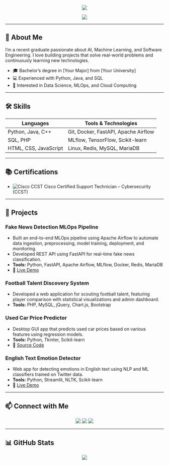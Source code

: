 <!-- Header -->
<p align="center">
  <img src="https://capsule-render.vercel.app/api?type=waving&color=gradient&height=150&section=header&text=Hello%2C%20I'm%20YourName!&fontSize=35&fontAlign=center" />
</p>

<p align="center">
  <img src="https://readme-typing-svg.herokuapp.com?lines=Aspiring+Data+Scientist;Machine+Learning+Enthusiast;Software+Developer;Recent+Graduate&center=true&width=500&height=40" />
</p>

---

## 👋 About Me

I’m a recent graduate passionate about AI, Machine Learning, and Software Engineering. I love building projects that solve real-world problems and continuously learning new technologies.

- 🎓 Bachelor’s degree in [Your Major] from [Your University]
- 💻 Experienced with Python, Java, and SQL
- 🚀 Interested in Data Science, MLOps, and Cloud Computing

---

## 🛠 Skills

| Languages          | Tools & Technologies                |
|--------------------|-----------------------------------|
| Python, Java, C++   | Git, Docker, FastAPI, Apache Airflow |
| SQL, PHP           | MLflow, TensorFlow, Scikit-learn  |
| HTML, CSS, JavaScript | Linux, Redis, MySQL, MariaDB       |

---

## 📚 Certifications

- ![Cisco CCST](https://images.credly.com/size/340x340/images/f397cd9f-d349-4a4b-94f3-76d7a8a56a83/image.png) Cisco Certified Support Technician – Cybersecurity (CCST)

---

## 🚀 Projects

### Fake News Detection MLOps Pipeline  
- Built an end-to-end MLOps pipeline using Apache Airflow to automate data ingestion, preprocessing, model training, deployment, and monitoring.  
- Developed REST API using FastAPI for real-time fake news classification.  
- **Tools:** Python, FastAPI, Apache Airflow, MLflow, Docker, Redis, MariaDB  
- 🔗 [Live Demo](https://v-news-classifier.onrender.com/)

### Football Talent Discovery System  
- Developed a web application for scouting football talent, featuring player comparison with statistical visualizations and admin dashboard.  
- **Tools:** PHP, MySQL, jQuery, Chart.js, Bootstrap

### Used Car Price Predictor  
- Desktop GUI app that predicts used car prices based on various features using regression models.  
- **Tools:** Python, Tkinter, Scikit-learn  
- 🔗 [Source Code](https://github.com/ved85/Used-Car-Price-Predictor)

### English Text Emotion Detector  
- Web app for detecting emotions in English text using NLP and ML classifiers trained on Twitter data.  
- **Tools:** Python, Streamlit, NLTK, Scikit-learn  
- 🔗 [Live Demo](https://v-text-emotion-detector.onrender.com/)

---

## 📫 Connect with Me

<p align="center">
  <a href="mailto:your-email@example.com"><img src="https://img.shields.io/badge/Email-D14836?style=for-the-badge&logo=gmail&logoColor=white"></a>
  <a href="https://linkedin.com/in/yourprofile"><img src="https://img.shields.io/badge/LinkedIn-blue?style=for-the-badge&logo=linkedin"></a>
  <a href="https://github.com/your-github-username"><img src="https://img.shields.io/badge/GitHub-100000?style=for-the-badge&logo=github&logoColor=white"></a>
</p>

---

## 📊 GitHub Stats

<p align="center">
  <img src="https://github-readme-stats.vercel.app/api?username=your-github-username&show_icons=true&theme=radical" />
</p>
